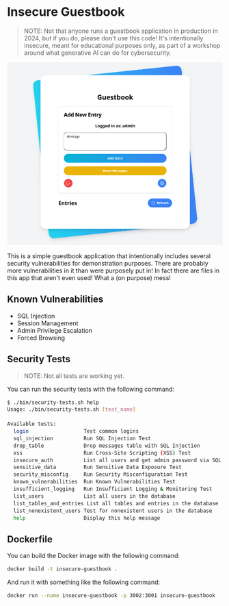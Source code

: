 # Insecure Guestbook

>NOTE: Not that anyone runs a guestbook application in production in 2024, but if you do, please don't use this code! It's intentionally insecure, meant for educational purposes only, as part of a workshop around what generative AI can do for cybersecurity.

![img](/img/guestbook.png)

This is a simple guestbook application that intentionally includes several security vulnerabilities for demonstration purposes. There are probably more vulnerabilities in it than were purposely put in! In fact there are files in this app that aren't even used! What a (on purpose) mess!

## Known Vulnerabilities

- SQL Injection
- Session Management
- Admin Privilege Escalation
- Forced Browsing

## Security Tests

>NOTE: Not all tests are working yet.

You can run the security tests with the following command:

```bash
$ ./bin/security-tests.sh help
Usage: ./bin/security-tests.sh [test_name]

Available tests:
  login                  Test common logins
  sql_injection          Run SQL Injection Test
  drop_table             Drop messages table with SQL Injection
  xss                    Run Cross-Site Scripting (XSS) Test
  insecure_auth          List all users and get admin password via SQL Injection
  sensitive_data         Run Sensitive Data Exposure Test
  security_misconfig     Run Security Misconfiguration Test
  known_vulnerabilities  Run Known Vulnerabilities Test
  insufficient_logging   Run Insufficient Logging & Monitoring Test
  list_users             List all users in the database
  list_tables_and_entries List all tables and entries in the database
  list_nonexistent_users Test for nonexistent users in the database
  help                   Display this help message

```

## Dockerfile

You can build the Docker image with the following command:

```bash
docker build -t insecure-guestbook .
```

And run it with something like the following command:

```bash
docker run --name insecure-guestbook -p 3002:3001 insecure-guestbook
```

